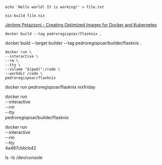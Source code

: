 

`echo 'Hello world! It is working!' > file.txt`

`nix-build file.nix`



[Jérôme Petazzoni - Creating Optimized Images for Docker and Kubernetes](https://www.youtube.com/watch?v=UbXv-T4IUXk&list=PLf-O3X2-mxDmn0ikyO7OF8sPr2GDQeZXk&index=15)

`docker build --tag pedroregispoar/flasknix .`

docker build --target builder --tag pedroregispoar/builder/flasknix .

```
docker run \
--interactive \
--rm \
--tty \
--volume "$(pwd)":/code \
--workdir /code \
pedroregispoar/flasknix
```

docker run pedroregispoar/flasknix nixfriday



docker run \
--interactive \
--rm \
--tty \
pedroregispoar/builder/flasknix






docker run \
--interactive \
--rm \
--tty \
4a487cbbcb42


ls -ls /dev/console
